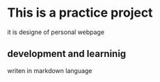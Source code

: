 # This is a practice project
it is designe of personal webpage
## development and learninig
writen in markdown language
